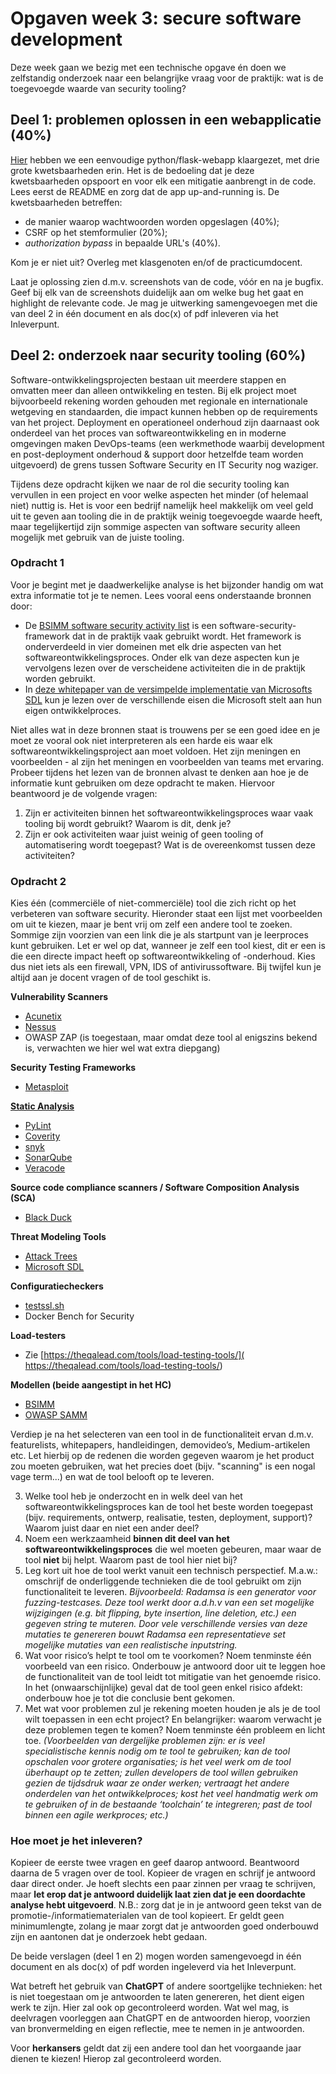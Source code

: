 # Opgaven week 3: secure software development

Deze week gaan we bezig met een technische opgave én doen we zelfstandig onderzoek naar een belangrijke vraag voor de praktijk: wat is de toegevoegde waarde van security tooling?

## Deel 1: problemen oplossen in een webapplicatie (40%)

[Hier](https://github.com/hanze-hbo-ict/sw_sec_docs/tree/master/src/pract-wk3/vulnerable-webapp/) hebben we een eenvoudige python/flask-webapp klaargezet, met drie grote kwetsbaarheden erin. Het is de bedoeling dat je deze kwetsbaarheden opspoort en voor elk een mitigatie aanbrengt in de code. Lees eerst de README en zorg dat de app up-and-running is. De kwetsbaarheden betreffen:

* de manier waarop wachtwoorden worden opgeslagen (40%);
* CSRF op het stemformulier (20%);
* _authorization bypass_ in bepaalde URL's (40%).

Kom je er niet uit? Overleg met klasgenoten en/of de practicumdocent.

Laat je oplossing zien d.m.v. screenshots van de code, vóór en na je bugfix. Geef bij elk van de screenshots duidelijk aan om welke bug het gaat en highlight de relevante code. Je mag je uitwerking samengevoegen met die van deel 2 in één document en als doc(x) of pdf inleveren via het Inleverpunt.

## Deel 2: onderzoek naar security tooling (60%)

Software-ontwikkelingsprojecten bestaan uit meerdere stappen en omvatten meer dan alleen ontwikkeling en testen. Bij elk project moet bijvoorbeeld rekening worden gehouden met regionale en internationale wetgeving en standaarden, die impact kunnen hebben op de requirements van het project. Deployment en operationeel onderhoud zijn daarnaast ook onderdeel van het proces van softwareontwikkeling en in moderne omgevingen maken DevOps-teams (een werkmethode waarbij development en post-deployment onderhoud & support door hetzelfde team worden uitgevoerd) de grens tussen Software Security en IT Security nog waziger. 

Tijdens deze opdracht kijken we naar de rol die security tooling kan vervullen in een project en voor welke aspecten het minder (of helemaal niet) nuttig is. Het is voor een bedrijf namelijk heel makkelijk om veel geld uit te geven aan tooling die in de praktijk weinig toegevoegde waarde heeft, maar tegelijkertijd zijn sommige aspecten van software security alleen mogelijk met gebruik van de juiste tooling. 

### Opdracht 1

Voor je begint met je daadwerkelijke analyse is het bijzonder handig om wat extra informatie tot je te nemen. Lees vooral eens onderstaande bronnen door:

 * De [BSIMM software security activity list](https://www.bsimm.com/framework/) is een software-security-framework dat in de praktijk vaak gebruikt wordt. Het framework is onderverdeeld in vier domeinen met elk drie aspecten van het softwareontwikkelingsproces. Onder elk van deze aspecten kun je vervolgens lezen over de verscheidene activiteiten die in de praktijk worden gebruikt. 
 * In [deze whitepaper van de versimpelde implementatie van Microsofts SDL](https://www.microsoft.com/en-us/download/details.aspx?id=12379) kun je lezen over de verschillende eisen die Microsoft stelt aan hun eigen ontwikkelproces. 

Niet alles wat in deze bronnen staat is trouwens per se een goed idee en je moet ze vooral ook niet interpreteren als een harde eis waar elk softwareontwikkelingsproject aan moet voldoen. Het zijn meningen en voorbeelden - al zijn het meningen en voorbeelden van teams met ervaring. Probeer tijdens het lezen van de bronnen alvast te denken aan hoe je de informatie kunt gebruiken om deze opdracht te maken. Hiervoor beantwoord je de volgende vragen:

1. Zijn er activiteiten binnen het softwareontwikkelingsproces waar vaak tooling bij wordt gebruikt? Waarom is dit, denk je? 
2. Zijn er ook activiteiten waar juist weinig of geen tooling of automatisering wordt toegepast? Wat is de overeenkomst tussen deze activiteiten? 

### Opdracht 2

Kies één (commerciële of niet-commerciële) tool die zich richt op het verbeteren van software security. Hieronder staat een lijst met voorbeelden om uit te kiezen, maar je bent vrij om zelf een andere tool te zoeken. Sommige zijn voorzien van een link die je als startpunt van je leerproces kunt gebruiken. Let er wel op dat, wanneer je zelf een tool kiest, dit er een is die een directe impact heeft op softwareontwikkeling of -onderhoud. Kies dus niet iets als een firewall, VPN, IDS of antivirussoftware. Bij twijfel kun je altijd aan je docent vragen of de tool geschikt is.

**Vulnerability Scanners**

 * [Acunetix](https://www.softwaretestinghelp.com/acunetix-web-vulnerability-scanner-wvs-review/)
 * [Nessus](https://medium.com/@PenTest_duck/offensive-nessus-installation-simple-windows-vulnerability-scanning-2d4d707859ae)
 * OWASP ZAP (is toegestaan, maar omdat deze tool al enigszins bekend is, verwachten we hier wel wat extra diepgang)

**Security Testing Frameworks**

 * [Metasploit](https://medium.com/swlh/intro-to-metasploit-19e3d07ff725)

**[Static Analysis](https://unicorn-dev.medium.com/the-way-static-analyzers-fight-against-false-positives-and-why-they-do-it-743de1f2a1bd)**

 * [PyLint](https://medium.com/@ryangordon210/build-a-python-ci-cd-system-code-quality-with-pylint-f6dea78461c6)
 * [Coverity](https://www.synopsys.com/blogs/software-security/coverity-setting-the-standard/)
 * [snyk](https://eldadfux.medium.com/this-is-how-we-use-snyk-to-protect-our-open-source-projects-from-evil-dependencies-6ee258ca5815)
 * [SonarQube](https://betterprogramming.pub/how-to-improve-code-quality-with-sonarqube-465744eb66db)
 * [Veracode](https://medium.com/@AccompliceVC/the-veracode-journey-origin-and-introspection-13c0c74b82e2)

**Source code compliance scanners / Software Composition Analysis (SCA)**

 * [Black Duck](https://www.synopsys.com/software-integrity/security-testing/software-composition-analysis.html)

**Threat Modeling Tools**

 * [Attack Trees](https://medium.com/@tashjnorris/using-threat-models-for-incidents-and-how-incidents-helped-me-like-attack-trees-a27eb65f9039)
 * [Microsoft SDL](https://www.youtube.com/watch?v=wUt8gVxmO-0)

**Configuratiecheckers**

 * [testssl.sh](https://www.blackhillsinfosec.com/testssl-sh-assessing-ssltls-configurations-at-scale/)
 * Docker Bench for Security

**Load-testers**

 * Zie [https://theqalead.com/tools/load-testing-tools/]( https://theqalead.com/tools/load-testing-tools/)

**Modellen (beide aangestipt in het HC)**

 * [BSIMM](https://www.synopsys.com/software-integrity/software-security-services/bsimm-maturity-model.html)
 * [OWASP SAMM](https://owaspsamm.org/)

Verdiep je na het selecteren van een tool in de functionaliteit ervan d.m.v. featurelists, whitepapers, handleidingen, demovideo’s, Medium-artikelen etc. Let hierbij op de redenen die worden gegeven waarom je het product zou moeten gebruiken, wat het precies doet (bijv. "scanning" is een nogal vage term...) en wat de tool belooft op te leveren. 

3. Welke tool heb je onderzocht en in welk deel van het softwareontwikkelingsproces kan de tool het beste worden toegepast (bijv. requirements, ontwerp, realisatie, testen, deployment, support)? Waarom juist daar en niet een ander deel?
4. Noem een werkzaamheid **binnen dit deel van het softwareontwikkelingsproces** die wel moeten gebeuren, maar waar de tool **niet** bij helpt. Waarom past de tool hier niet bij? 
5. Leg kort uit hoe de tool werkt vanuit een technisch perspectief. M.a.w.: omschrijf de onderliggende technieken die de tool gebruikt om zijn functionaliteit te leveren. *Bijvoorbeeld: Radamsa is een generator voor fuzzing-testcases. Deze tool werkt door a.d.h.v van een set mogelijke wijzigingen (e.g. bit flipping, byte insertion, line deletion, etc.) een gegeven string te muteren. Door vele verschillende versies van deze mutaties te genereren bouwt Radamsa een representatieve set mogelijke mutaties van een realistische inputstring.*
6. Wat voor risico’s helpt te tool om te voorkomen? Noem tenminste één voorbeeld van een risico. Onderbouw je antwoord door uit te leggen hoe de functionaliteit van de tool leidt tot mitigatie van het genoemde risico. In het (onwaarschijnlijke) geval dat de tool geen enkel risico afdekt: onderbouw hoe je tot die conclusie bent gekomen.
7. Met wat voor problemen zul je rekening moeten houden je als je de tool wilt toepassen in een echt project? En belangrijker: waarom verwacht je deze problemen tegen te komen? Noem tenminste één probleem en licht toe. *(Voorbeelden van dergelijke problemen zijn: er is veel specialistische kennis nodig om te tool te gebruiken; kan de tool opschalen voor grotere organisaties; is het veel werk om de tool überhaupt op te zetten; zullen developers de tool willen gebruiken gezien de tijdsdruk waar ze onder werken; vertraagt het andere onderdelen van het ontwikkelproces; kost het veel handmatig werk om te gebruiken of in de bestaande ‘toolchain’ te integreren; past de tool binnen een agile werkproces; etc.)*

### Hoe moet je het inleveren?

Kopieer de eerste twee vragen en geef daarop antwoord. Beantwoord daarna de 5 vragen over de tool. Kopieer de vragen en schrijf je antwoord daar direct onder. Je hoeft slechts een paar zinnen per vraag te schrijven, maar **let erop dat je antwoord duidelijk laat zien dat je een doordachte analyse hebt uitgevoerd**. N.B.: zorg dat je in je antwoord geen tekst van de promotie-/informatiematerialen van de tool kopieert. Er geldt geen minimumlengte, zolang je maar zorgt dat je antwoorden goed onderbouwd zijn en aantonen dat je onderzoek hebt gedaan.

De beide verslagen (deel 1 en 2) mogen worden samengevoegd in één document en als doc(x) of pdf worden ingeleverd via het Inleverpunt.

Wat betreft het gebruik van **ChatGPT** of andere soortgelijke technieken: het is niet toegestaan om je antwoorden te laten genereren, het dient eigen werk te zijn. Hier zal ook op gecontroleerd worden. Wat wel mag, is deelvragen voorleggen aan ChatGPT en de antwoorden hierop, voorzien van bronvermelding en eigen reflectie, mee te nemen in je antwoorden.

Voor **herkansers** geldt dat zij een andere tool dan het voorgaande jaar dienen te kiezen! Hierop zal gecontroleerd worden.